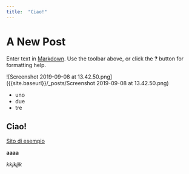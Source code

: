 ```yaml
---
title:  "Ciao!"
---
```


# A New Post

Enter text in [Markdown](http://daringfireball.net/projects/markdown/). Use the toolbar above, or click the **?** button for formatting help.

![Screenshot 2019-09-08 at 13.42.50.png]({{site.baseurl}}/_posts/Screenshot 2019-09-08 at 13.42.50.png)

- uno
- due
- tre

## Ciao!

[Sito di esempio](http://example.com/)


**aaaa**

_kkjkjjk_
